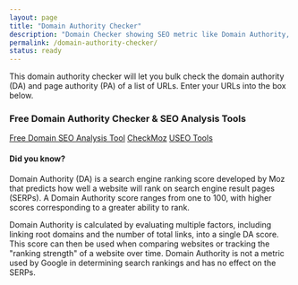 ```yaml
---
layout: page
title: "Domain Authority Checker"
description: "Domain Checker showing SEO metric like Domain Authority, which is essential for many websites to gain organic search traffic."
permalink: /domain-authority-checker/
status: ready
---
```


This domain authority checker will let you bulk check the domain authority (DA) and page authority (PA) of a list of URLs. Enter your URLs into the box below.

### Free Domain Authority Checker & SEO Analysis Tools

<form>
<div class="list-group">
  <a href="https://moz.com/domain-analysis" target="_blank" rel="noopener nofollow" class="list-group-item list-group-item-action active">Free Domain SEO Analysis Tool</a>
  <a href="https://www.checkmoz.com/" target="_blank" rel="noopener nofollow" class="list-group-item list-group-item-action">CheckMoz</a>
  <a href="https://www.useotools.com/domain-authority-checker" target="_blank" rel="noopener nofollow" class="list-group-item list-group-item-action">USEO Tools</a>
</div>
</form>

#### Did you know?

Domain Authority (DA) is a search engine ranking score developed by Moz that predicts how well a website will rank on search engine result pages (SERPs). A Domain Authority score ranges from one to 100, with higher scores corresponding to a greater ability to rank.

Domain Authority is calculated by evaluating multiple factors, including linking root domains and the number of total links, into a single DA score. This score can then be used when comparing websites or tracking the "ranking strength" of a website over time. Domain Authority is not a metric used by Google in determining search rankings and has no effect on the SERPs.
